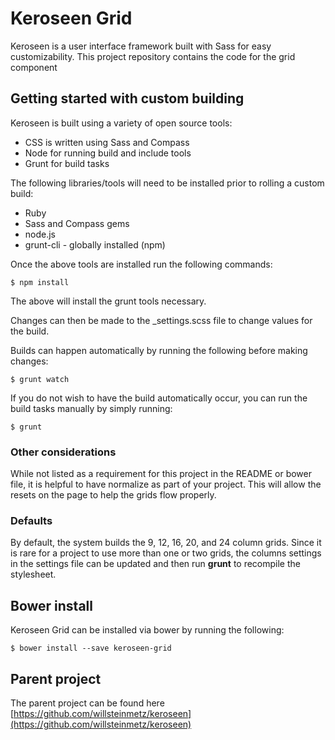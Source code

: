 # Keroseen Grid

Keroseen is a user interface framework built with Sass for easy customizability. This project repository contains the code for the grid component

## Getting started with custom building

Keroseen is built using a variety of open source tools:

- CSS is written using Sass and Compass
- Node for running build and include tools
- Grunt for build tasks

The following libraries/tools will need to be installed prior to rolling a custom build:

- Ruby
- Sass and Compass gems
- node.js
- grunt-cli - globally installed (npm)

Once the above tools are installed run the following commands:

    $ npm install

The above will install the grunt tools necessary.

Changes can then be made to the _settings.scss file to change values for the build.

Builds can happen automatically by running the following before making changes:
    
    $ grunt watch

If you do not wish to have the build automatically occur, you can run the build tasks manually by simply running:

    $ grunt

### Other considerations

While not listed as a requirement for this project in the README or bower file, it is helpful to have normalize as part of your project. This will allow the resets on the page to help the grids flow properly.

### Defaults

By default, the system builds the 9, 12, 16, 20, and 24 column grids. Since it is rare for a project to use more than one or two grids, the columns settings in the settings file can be updated and then run __grunt__ to recompile the stylesheet.

## Bower install

Keroseen Grid can be installed via bower by running the following:

    $ bower install --save keroseen-grid

## Parent project

The parent project can be found here [https://github.com/willsteinmetz/keroseen](https://github.com/willsteinmetz/keroseen)
